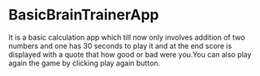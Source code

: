 # BasicBrainTrainerApp
It is a basic calculation app which till now only involves addition of two numbers and one has 30 seconds to play it and at the end 
score is displayed with a quote that how good or bad were you.You can also play again the game by clicking play again button.

